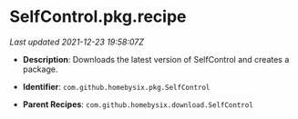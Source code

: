 # SelfControl.pkg.recipe

_Last updated 2021-12-23 19:58:07Z_

- **Description**: Downloads the latest version of SelfControl and creates a package.

- **Identifier**: `com.github.homebysix.pkg.SelfControl`

- **Parent Recipes**: `com.github.homebysix.download.SelfControl`